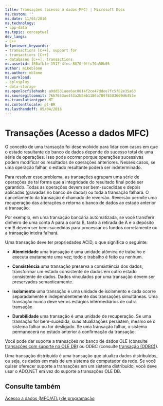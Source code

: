 ```yaml
---
title: Transações (acesso a dados MFC) | Microsoft Docs
ms.custom: ''
ms.date: 11/04/2016
ms.technology:
- cpp-data
ms.topic: conceptual
dev_langs:
- C++
helpviewer_keywords:
- transactions [C++], support for
- transactions [C++]
- databases [C++], transactions
ms.assetid: f80afbfe-1517-4fec-8870-9ffc70a58b05
author: mikeblome
ms.author: mblome
ms.workload:
- cplusplus
- data-storage
ms.openlocfilehash: a9dd531aee6ac8014f2ce47ddee7fc5f82e35a63
ms.sourcegitcommit: 76b7653ae443a2b8eb1186b789f8503609d6453e
ms.translationtype: MT
ms.contentlocale: pt-BR
ms.lasthandoff: 05/04/2018
---
```

# <a name="transactions--mfc-data-access"></a>Transações (Acesso a dados MFC)
O conceito de uma transação foi desenvolvido para lidar com casos em que o estado resultante do banco de dados depende do sucesso total de uma série de operações. Isso pode ocorrer porque operações sucessivas podem modificar os resultados de operações anteriores. Nesses casos, se uma operação falhar, o estado resultante poderá ser indeterminado.  
  
 Para resolver esse problema, as transações agrupam uma série de operações de tal forma que a integridade do resultado final pode ser garantido. Todas as operações devem ser bem-sucedidas e depois aplicadas (gravadas no banco de dados) ou toda a transação falhará. O cancelamento da transação é chamado de reversão. Reversão permite uma recuperação das alterações e retorna o banco de dados ao estado anterior à transação.  
  
 Por exemplo, em uma transação bancária automatizada, se você transferir dinheiro de uma conta A para a conta B, tanto a retirada de A e o depósito em B devem ser bem-sucedidas para processar os fundos corretamente ou a transação inteira falhará.  
  
 Uma transação deve ter propriedades ACID, o que significa o seguinte:  
  
-   **Atomicidade** uma transação é uma unidade atômica de trabalho e executa exatamente uma vez; todo o trabalho é feito ou nenhum.  
  
-   **Consistência** uma transação preserva a consistência dos dados, transformar um estado consistente de dados em outro estado consistente de dados. Dados vinculados por uma transação devem ser preservados semanticamente.  
  
-   **Isolamento** uma transação é uma unidade de isolamento e cada ocorre separadamente e independentemente das transações simultâneas. Uma transação nunca deve ver os estágios intermediários de outra transação.  
  
-   **Durabilidade** uma transação é uma unidade de recuperação. Se uma transação for bem-sucedida, suas atualizações persistem, mesmo se o sistema falhar ou for desligado. Se uma transação falhar, o sistema permanecerá no estado anterior à confirmação da transação.  
  
 Você pode dar suporte a transações no banco de dados OLE (consulte [transações com suporte no OLE DB](../data/oledb/supporting-transactions-in-ole-db.md)) ou ODBC (consulte [transação (ODBC)](../data/odbc/transaction-odbc.md)).  
  
 Uma transação distribuída é uma transação que atualiza dados distribuídos, ou seja, os dados em mais de um sistema de computador da rede. Se você quiser oferecer suporte a transações em um sistema distribuído, você deve usar o ADO.NET em vez do suporte a transações OLE DB.  
  
## <a name="see-also"></a>Consulte também  
 [Acesso a dados (MFC/ATL) de programação](../data/data-access-programming-mfc-atl.md)